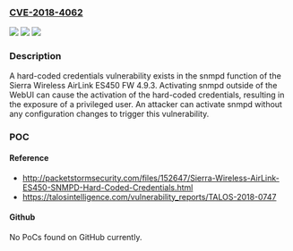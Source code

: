 ### [CVE-2018-4062](https://cve.mitre.org/cgi-bin/cvename.cgi?name=CVE-2018-4062)
![](https://img.shields.io/static/v1?label=Product&message=Sierra%20Wireless&color=blue)
![](https://img.shields.io/static/v1?label=Version&message=Sierra%20Wireless%20AirLink%20ES450%20FW%204.9.3%20&color=brightgreen)
![](https://img.shields.io/static/v1?label=Vulnerability&message=Use%20of%20Hard-coded%20Credentials&color=brightgreen)

### Description

A hard-coded credentials vulnerability exists in the snmpd function of the Sierra Wireless AirLink ES450 FW 4.9.3. Activating snmpd outside of the WebUI can cause the activation of the hard-coded credentials, resulting in the exposure of a privileged user. An attacker can activate snmpd without any configuration changes to trigger this vulnerability.

### POC

#### Reference
- http://packetstormsecurity.com/files/152647/Sierra-Wireless-AirLink-ES450-SNMPD-Hard-Coded-Credentials.html
- https://talosintelligence.com/vulnerability_reports/TALOS-2018-0747

#### Github
No PoCs found on GitHub currently.

